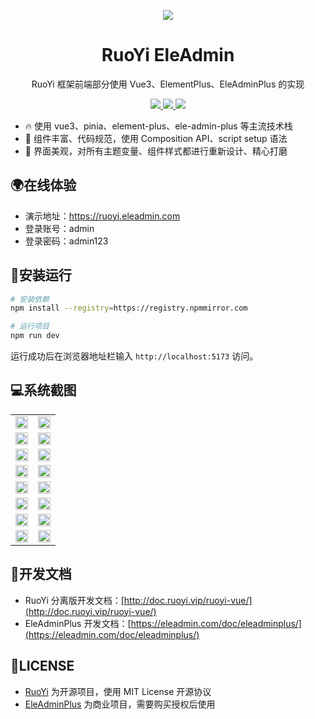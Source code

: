<p align="center">
  <img src="https://cdn.eleadmin.com/20200610/20230820a4.png"/>
</p>

<h1 align="center">RuoYi EleAdmin</h1>

<p align="center">RuoYi 框架前端部分使用 Vue3、ElementPlus、EleAdminPlus 的实现</p>

<p align="center">
  <a href="https://gitee.com/ele-admin/ruoyi-ele-admin">
    <img src="https://gitee.com/ele-admin/ruoyi-ele-admin/badge/star.svg?theme=dark"/>
  </a>
	<a href="https://gitee.com/y_project/RuoYi-Vue">
    <img src="https://img.shields.io/badge/RuoYi-v1.1.3-brightgreen"/>
  </a>
	<a href="https://plus.eleadmin.com">
    <img src="https://img.shields.io/badge/EleAdminPlus-v3.8.6-blue"/>
  </a>
</p>

- 🔥 使用 vue3、pinia、element-plus、ele-admin-plus 等主流技术栈
- 💪 组件丰富、代码规范，使用 Composition API、script setup 语法
- 🌈 界面美观，对所有主题变量、组件样式都进行重新设计、精心打磨

## 🌍在线体验

- 演示地址：https://ruoyi.eleadmin.com
- 登录账号：admin
- 登录密码：admin123

## 🔨安装运行

```bash
# 安装依赖
npm install --registry=https://registry.npmmirror.com

# 运行项目
npm run dev
```

运行成功后在浏览器地址栏输入 `http://localhost:5173` 访问。

## 💻系统截图

<table align="center" cellspacing="0" cellpadding="0">
  <tbody>
    <tr>
      <td align="center" valign="middle">
        <img width="100%" src="https://cdn.eleadmin.com/20200610/2023082001.jpeg"/>
      </td>
      <td align="center" valign="middle">
        <img width="100%" src="https://cdn.eleadmin.com/20200610/2023082002.jpeg"/>
      </td>
    </tr>
    <tr>
      <td align="center" valign="middle">
        <img width="100%" src="https://cdn.eleadmin.com/20200610/2023082003.jpeg"/>
      </td>
      <td align="center" valign="middle">
        <img width="100%" src="https://cdn.eleadmin.com/20200610/2023082004.jpeg"/>
      </td>
    </tr>
    <tr>
      <td align="center" valign="middle">
        <img width="100%" src="https://cdn.eleadmin.com/20200610/2023082005.jpeg"/>
      </td>
      <td align="center" valign="middle">
        <img width="100%" src="https://cdn.eleadmin.com/20200610/2023082006.jpeg"/>
      </td>
    </tr>
    <tr>
      <td align="center" valign="middle">
        <img width="100%" src="https://cdn.eleadmin.com/20200610/2023082007.jpeg"/>
      </td>
      <td align="center" valign="middle">
        <img width="100%" src="https://cdn.eleadmin.com/20200610/2023082008.jpeg"/>
      </td>
    </tr>
    <tr>
      <td align="center" valign="middle">
        <img width="100%" src="https://cdn.eleadmin.com/20200610/2023082009.jpeg"/>
      </td>
      <td align="center" valign="middle">
        <img width="100%" src="https://cdn.eleadmin.com/20200610/2023082010.jpeg"/>
      </td>
    </tr>
    <tr>
      <td align="center" valign="middle">
        <img width="100%" src="https://cdn.eleadmin.com/20200610/2023082011.jpeg"/>
      </td>
      <td align="center" valign="middle">
        <img width="100%" src="https://cdn.eleadmin.com/20200610/2023082012.jpeg"/>
      </td>
    </tr>
    <tr>
      <td align="center" valign="middle">
        <img width="100%" src="https://cdn.eleadmin.com/20200610/2023082013.jpeg"/>
      </td>
      <td align="center" valign="middle">
        <img width="100%" src="https://cdn.eleadmin.com/20200610/2023082014.jpeg"/>
      </td>
    </tr>
    <tr>
      <td align="center" valign="middle">
        <img width="100%" src="https://cdn.eleadmin.com/20200610/2023082015.jpeg"/>
      </td>
      <td align="center" valign="middle">
        <img width="100%" src="https://cdn.eleadmin.com/20200610/2023082016.jpeg"/>
      </td>
    </tr>
    </tbody>
</table>

## 📖开发文档

- RuoYi 分离版开发文档：[http://doc.ruoyi.vip/ruoyi-vue/](http://doc.ruoyi.vip/ruoyi-vue/)
- EleAdminPlus 开发文档：[https://eleadmin.com/doc/eleadminplus/](https://eleadmin.com/doc/eleadminplus/)

## 💎LICENSE

- [RuoYi](https://ruoyi.vip) 为开源项目，使用 MIT License 开源协议
- [EleAdminPlus](https://eleadmin.com) 为商业项目，需要购买授权后使用

